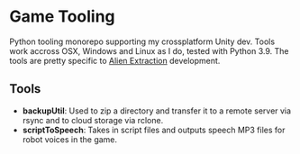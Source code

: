 # Game Tooling

Python tooling monorepo supporting my crossplatform Unity dev. Tools work accross OSX, Windows and Linux as I do, tested with Python 3.9. The tools are pretty specific to [Alien Extraction](https://store.steampowered.com/app/1768730/Alien_Extraction/) development.

## Tools

- __backupUtil__: Used to zip a directory and transfer it to a remote server via rsync and to cloud storage via rclone.
- __scriptToSpeech__: Takes in script files and outputs speech MP3 files for robot voices in the game.
